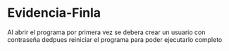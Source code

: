 # Evidencia-Finla
Al abrir el programa por primera vez se debera crear un usuario con contraseña dedpues reiniciar el programa para poder ejecutarlo completo 
